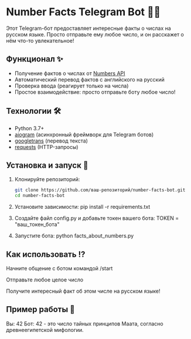 # Number Facts Telegram Bot 🤖🔢

Этот Telegram-бот предоставляет интересные факты о числах на русском языке. Просто отправьте ему любое число, и он расскажет о нём что-то увлекательное!

## Функционал ✨

- Получение фактов о числах от [Numbers API](http://numbersapi.com/)
- Автоматический перевод фактов с английского на русский
- Проверка ввода (реагирует только на числа)
- Простое взаимодействие: просто отправьте боту любое число!

## Технологии 🛠️

- Python 3.7+
- [aiogram](https://docs.aiogram.dev/) (асинхронный фреймворк для Telegram ботов)
- [googletrans](https://py-googletrans.readthedocs.io/) (перевод текста)
- [requests](https://docs.python-requests.org/) (HTTP-запросы)

## Установка и запуск 🚀

1. Клонируйте репозиторий:
   ```bash
   git clone https://github.com/ваш-репозиторий/number-facts-bot.git
   cd number-facts-bot
2. Установите зависимости:
    pip install -r requirements.txt
   
3. Создайте файл config.py и добавьте токен вашего бота:
  TOKEN = "ваш_токен_бота"

4. Запустите бота:
  python facts_about_numbers.py

## Как использовать ⁉️
  Начните общение с ботом командой /start

  Отправьте любое целое число

  Получите интересный факт об этом числе на русском языке!

## Пример работы 💬
  Вы: 42
  Бот: 42 - это число тайных принципов Маата, согласно древнеегипетской мифологии.
